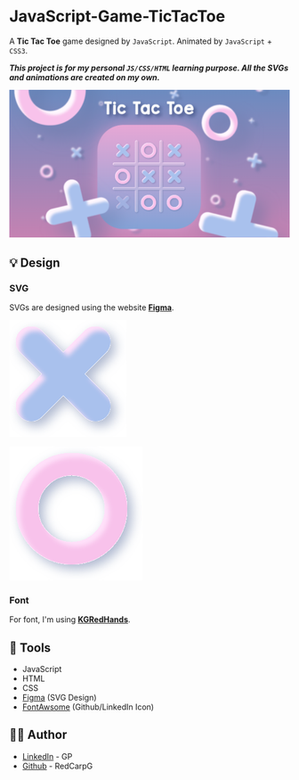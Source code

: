 # JavaScript-Game-TicTacToe

A **Tic Tac Toe** game designed by `JavaScript`. Animated by `JavaScript` + `CSS3`.

***This project is for my personal `JS/CSS/HTML` learning purpose. All the SVGs and animations are created on my own.***

![img](./img/tictactoe.png)

## 💡 Design

### **SVG**

SVGs are designed using the website **[Figma](https://www.figma.com/)**.

![x](./img/x.svg)

![o](./img/o.svg)

### **Font**

For font, I'm using **[KGRedHands](https://www.dafont.com/kg-red-hands.font)**.

## 🔧 Tools

- JavaScript
- HTML
- CSS
- [Figma](https://www.figma.com/) (SVG Design)
- [FontAwsome](https://fontawesome.com/) (Github/LinkedIn Icon)

## 💁‍♂️ Author

- [LinkedIn](https://www.linkedin.com/in/peng-gao-fr/) - GP
- [Github](https://github.com/RedCarpG) - RedCarpG
